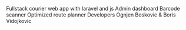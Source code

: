 
Fullstack courier web app with laravel and js
Admin dashboard
Barcode scanner
Optimized route planner
Developers Ognjen Boskovic & Boris Vidojkovic
